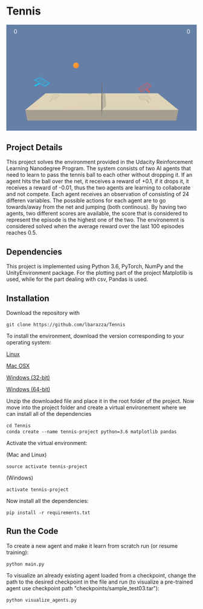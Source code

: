 # Tennis
![alt text](https://raw.githubusercontent.com/lbarazza/Tennis/master/images/tennis_ex_image.png "Tennis image")

## Project Details
This project solves the environment provided in the Udacity Reinforcement Learning Nanodegree Program. The system consists of two AI agents that need to learn to pass the tennis ball to each other without dropping it. If an agent hits the ball over the net, it receives a reward of +0.1, if it drops it, it receives a reward of -0.01, thus the two agents are learning to collaborate and not compete. Each agent receives an observation of consisting of 24 differen variables. The possible actions for each agent are to go towards/away from the net and jumping (both continous). By having two agents, two different scores are available, the score that is considered to represent the episode is the highest one of the two. The environemnt is considered solved when the average reward over the last 100 episodes reaches 0.5.

## Dependencies
This project is implemented using Python 3.6, PyTorch, NumPy and the UnityEnvironment package. For the plotting part of the project Matplotlib is used, while for the part dealing with csv, Pandas is used.

## Installation
Download the repository with

```
git clone https://github.com/lbarazza/Tennis
```

To install the environment, download the version corresponding to your operating system:

[Linux](https://s3-us-west-1.amazonaws.com/udacity-drlnd/P3/Tennis/Tennis_Linux.zip)

[Mac OSX](https://s3-us-west-1.amazonaws.com/udacity-drlnd/P3/Tennis/Tennis.app.zip)

[Windows (32-bit)](https://s3-us-west-1.amazonaws.com/udacity-drlnd/P3/Tennis/Tennis_Windows_x86.zip)

[Windows (64-bit)](https://s3-us-west-1.amazonaws.com/udacity-drlnd/P3/Tennis/Tennis_Windows_x86_64.zip)

Unzip the downloaded file and place it in the root folder of the project.
Now move into the project folder and create a virtual environement where we can install all of the dependencies

```
cd Tennis
conda create --name tennis-project python=3.6 matplotlib pandas
```

Activate the virtual environment:

(Mac and Linux)
```
source activate tennis-project
```

(Windows)
```
activate tennis-project
```

Now install all the dependencies:

```
pip install -r requirements.txt
```

## Run the Code
To create a new agent and make it learn from scratch run (or resume training):

```
python main.py
```

To visualize an already existing agent loaded from a checkpoint, change the path to the desired checkpoint in the file and run (to visualize a pre-trained agent use checkpoint path "checkpoints/sample_test03.tar"):

```
python visualize_agents.py
```
